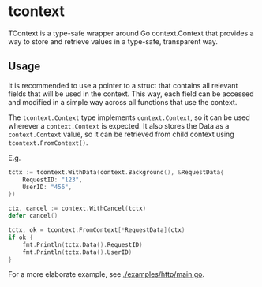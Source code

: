 # tcontext

TContext is a type-safe wrapper around Go context.Context that provides a way
to store and retrieve values in a type-safe, transparent way.

## Usage

It is recommended to use a pointer to a struct that contains all relevant
fields that will be used in the context. This way, each field can be accessed
and modified in a simple way across all functions that use the context.

The `tcontext.Context` type implements `context.Context`, so it can be used
wherever a `context.Context` is expected.
It also stores the Data as a `context.Context` value, so it can be retrieved
from child context using `tcontext.FromContext()`.

E.g.

```go
tctx := tcontext.WithData(context.Background(), &RequestData{
    RequestID: "123",
    UserID: "456",
})

ctx, cancel := context.WithCancel(tctx)
defer cancel()

tctx, ok = tcontext.FromContext[*RequestData](ctx)
if ok {
    fmt.Println(tctx.Data().RequestID)
    fmt.Println(tctx.Data().UserID)
}
```

For a more elaborate example, see
[./examples/http/main.go](./examples/http/main.go).
